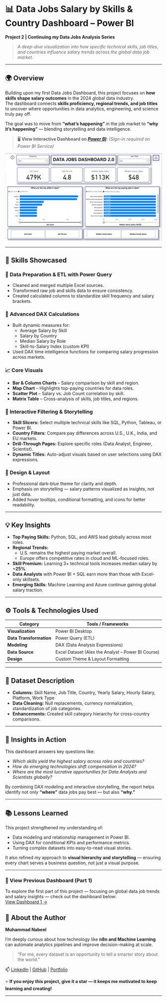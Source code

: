 # 📊 Data Jobs Salary by Skills & Country Dashboard – Power BI

**Project 2 | Continuing my Data Jobs Analysis Series**

> *A deep-dive visualization into how specific technical skills, job titles, and countries influence salary trends across the global data job market.*

---

## 🌍 Overview

Building upon my first Data Jobs Dashboard, this project focuses on **how skills shape salary outcomes** in the 2024 global data industry.  
The dashboard connects **skills proficiency, regional trends, and job titles** to uncover where opportunities in data analytics, engineering, and science truly pay off.

The goal was to move from **“what’s happening”** in the job market to **“why it’s happening”** — blending storytelling and data intelligence.

> 🖥️ **View Interactive Dashboard on [*Power BI*](https://app.powerbi.com/links/vIE4sP1LGk?ctid=1b90b7a7-dc5c-41e2-a5b2-80a4888f404d&pbi_source=linkShare&bookmarkGuid=5a15f12b-fdae-4b57-ac50-7cabbdc75208):** *(Sign-in required on Power BI Service)*  


![Dashboard Page 1](/_Project_1/images/Project%202%20second%20pic.png)





---

## 🧠 Skills Showcased

### 🧹 **Data Preparation & ETL with Power Query**
- Cleaned and merged multiple Excel sources.
- Transformed raw job and skills data to ensure consistency.
- Created calculated columns to standardize skill frequency and salary brackets.

### 🧮 **Advanced DAX Calculations**
- Built dynamic measures for:
  - Average Salary by Skill
  - Salary by Country
  - Median Salary by Role
  - Skill-to-Salary Index (custom KPI)
- Used DAX time intelligence functions for comparing salary progression across markets.

### 📈 **Core Visuals**
- **Bar & Column Charts** – Salary comparison by skill and region.
- **Map Chart** – Highlights top-paying countries for data roles.
- **Scatter Plot** – Salary vs. Job Count correlation by skill.
- **Matrix Table** – Cross-analysis of skills, job titles, and regions.

### 🎯 **Interactive Filtering & Storytelling**
- **Skill Slicers:** Select multiple technical skills like SQL, Python, Tableau, or Power BI.  
- **Country Filters:** Compare pay differences across U.S., U.K., India, and EU markets.  
- **Drill-Through Pages:** Explore specific roles (Data Analyst, Engineer, Scientist).  
- **Dynamic Titles:** Auto-adjust visuals based on user selections using DAX expressions.

### 🎨 **Design & Layout**
- Professional dark-blue theme for clarity and depth.
- Emphasis on storytelling — salary patterns visualized as insights, not just data.
- Added hover tooltips, conditional formatting, and icons for better readability.

---

## 💡 Key Insights

- **Top Paying Skills:** Python, SQL, and AWS lead globally across most roles.  
- **Regional Trends:**  
  - U.S. remains the highest paying market overall.  
  - Europe offers competitive rates in cloud and ML-focused roles.  
- **Skill Premium:** Learning 3+ technical tools increases median salary by **~25%**.  
- **Data Analysts** with Power BI + SQL earn more than those with Excel-only skillsets.  
- **Emerging Skills:** Machine Learning and Azure continue gaining global salary traction.

---

## ⚙️ Tools & Technologies Used

| Category | Tools / Frameworks |
|-----------|--------------------|
| **Visualization** | Power BI Desktop |
| **Data Transformation** | Power Query (ETL) |
| **Modeling** | DAX (Data Analysis Expressions) |
| **Data Source** | Excel Dataset (Alex the Analyst – Power BI Course) |
| **Design** | Custom Theme & Layout Formatting |

---

## 🧩 Dataset Description

- **Columns:** Skill Name, Job Title, Country, Yearly Salary, Hourly Salary, Platform, Work Type  
- **Data Cleaning:** Null replacements, currency normalization, standardization of job categories.  
- **Enhancements:** Created skill category hierarchy for cross-country comparisons.

---

## 🧭 Insights in Action

This dashboard answers key questions like:

- *Which skills yield the highest salary across roles and countries?*  
- *How do emerging technologies shift compensation in 2024?*  
- *Where are the most lucrative opportunities for Data Analysts and Scientists globally?*

By combining DAX modeling and interactive storytelling, the report helps identify not only **“where”** data jobs pay best — but also **“why.”**

---

## 📚 Lessons Learned

This project strengthened my understanding of:
- Data modeling and relationship management in Power BI.  
- Using DAX for conditional KPIs and performance metrics.  
- Turning complex datasets into easy-to-read visual stories.  

It also refined my approach to **visual hierarchy and storytelling** — ensuring every chart serves a business question, not just a visual purpose.

---
### 🧾 View Previous Dashboard (Part 1)

To explore the first part of this project — focusing on global data job trends and salary insights — check out the dashboard below:  
[View Dashboard 1 →](/_Project_1/README.md)


## 💼 About the Author

**Muhammad Nabeel**  

I’m deeply curious about how technology like **n8n and Machine Learning** can automate analytics pipelines and improve decision-making at scale.

> “For me, every dataset is an opportunity to tell a smarter story about the world.”

📫 [LinkedIn](https://www.linkedin.com/in/muhammad-nabeel1) | [GitHub](https://github.com/MrNabeel) | [Portfolio](https://mrnabeel.base44.app)

⭐ **If you enjoy this project, give it a star — it keeps me motivated to keep learning and creating!**

---

